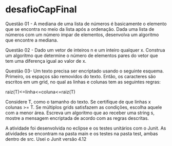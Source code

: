 # desafioCapFinal

Questão 01 - A mediana de uma lista de números é basicamente o elemento que se encontra no meio da lista após a ordenação. Dada uma lista de números com um número ímpar de elementos, desenvolva um algoritmo que encontre a mediana.

Questão 02 - Dado um vetor de inteiros n e um inteiro qualquer x. Construa um algoritmo que determine o número de elementos pares do vetor que tem uma diferença igual ao valor de x.

Questão 03- Um texto precisa ser encriptado usando o seguinte esquema. Primeiro, os espaços são removidos do texto. Então, os caracteres são escritos em um grid, no qual as linhas e colunas tem as seguintes regras:

raiz(T)<=linha<=coluna<=raiz(T)

Considere T, como o tamanho do texto.
Se certifique de que linhas x colunas >= T.
Se múltiplos grids satisfazem as condições, escolha aquele com a menor área.
Escreva um algoritmo que ao receber uma string s, mostre a mensagem encriptada de acordo com as regras descritas.

A atividade foi desenvolvida no eclipse e os testes unitários com o Junit.
As atividades se encontram na pasta main e os testes na pasta test, ambas dentro de src. 
Usei o Junit versão 4.12
